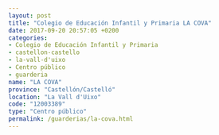 ```yaml
---
layout: post
title: "Colegio de Educación Infantil y Primaria LA COVA"
date: 2017-09-20 20:57:05 +0200
categories:
- Colegio de Educación Infantil y Primaria
- castellon-castello
- la-vall-d'uixo
- Centro público
- guarderia
name: "LA COVA"
province: "Castellón/Castelló"
location: "La Vall d'Uixo"
code: "12003389"
type: "Centro público"
permalink: /guarderias/la-cova.html
---
```

